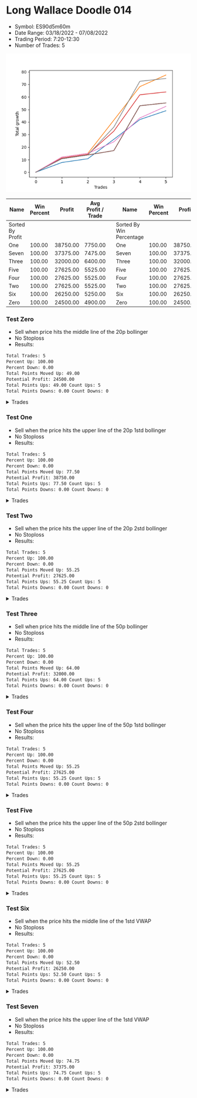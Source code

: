 # Long Wallace Doodle 014 
- Symbol: ES90d5m60m
- Date Range: 03/18/2022 - 07/08/2022
- Trading Period: 7:20-12:30
- Number of Trades: 5

![Plot](LongWallaceDoodle014ES90d5m60m.png)

| Name | Win Percent | Profit | Avg Profit / Trade |     | Name | Win Percent | Profit | Avg Profit / Trade |
| ---- | ----------- | ------ | ------------------ | --- | ---- | ----------- | ------ | ------------------ |
| Sorted By <br> Profit | | | | | Sorted By <br> Win Percentage ||||
| One | 100.00 | 38750.00 | 7750.00 |     | One | 100.00 | 38750.00 | 7750.00 |
| Seven | 100.00 | 37375.00 | 7475.00 |     | Seven | 100.00 | 37375.00 | 7475.00 |
| Three | 100.00 | 32000.00 | 6400.00 |     | Three | 100.00 | 32000.00 | 6400.00 |
| Five | 100.00 | 27625.00 | 5525.00 |     | Five | 100.00 | 27625.00 | 5525.00 |
| Four | 100.00 | 27625.00 | 5525.00 |     | Four | 100.00 | 27625.00 | 5525.00 |
| Two | 100.00 | 27625.00 | 5525.00 |     | Two | 100.00 | 27625.00 | 5525.00 |
| Six | 100.00 | 26250.00 | 5250.00 |     | Six | 100.00 | 26250.00 | 5250.00 |
| Zero | 100.00 | 24500.00 | 4900.00 |     | Zero | 100.00 | 24500.00 | 4900.00 |

### Test Zero
* Sell when price hits the middle line of the 20p bollinger
* No Stoploss
* Results:
```
Total Trades: 5
Percent Up: 100.00
Percent Down: 0.00
Total Points Moved Up: 49.00
Potential Profit: 24500.00
Total Points Ups: 49.00 Count Ups: 5
Total Points Downs: 0.00 Count Downs: 0
```

<details><summary>Trades</summary>

<code>In: 2022-04-20 11:45:00		Out: 2022-04-20 12:24:15		Total Position Time: 39:15		Total Move Up: 7.75		Total to Date: 7.75</code> <br />
<code>In: 2022-04-27 12:10:00		Out: 2022-04-27 12:46:00		Total Position Time: 36:00		Total Move Up: 3.00		Total to Date: 10.75</code> <br />
<code>In: 2022-05-03 11:40:00		Out: 2022-05-03 11:52:15		Total Position Time: 12:15		Total Move Up: 15.50		Total to Date: 26.25</code> <br />
<code>In: 2022-05-13 11:15:00		Out: 2022-05-13 11:51:35		Total Position Time: 36:35		Total Move Up: 15.75		Total to Date: 42.00</code> <br />
<code>In: 2022-06-27 11:00:00		Out: 2022-06-27 11:19:05		Total Position Time: 19:05		Total Move Up: 7.00		Total to Date: 49.00</code> <br />


</details>

### Test One
* Sell when the price hits the upper line of the 20p 1std bollinger
* No Stoploss
* Results:
```
Total Trades: 5
Percent Up: 100.00
Percent Down: 0.00
Total Points Moved Up: 77.50
Potential Profit: 38750.00
Total Points Ups: 77.50 Count Ups: 5
Total Points Downs: 0.00 Count Downs: 0
```

<details><summary>Trades</summary>

<code>In: 2022-04-20 11:45:00		Out: 2022-04-20 12:45:15		Total Position Time: 60:15		Total Move Up: 12.00		Total to Date: 12.00</code> <br />
<code>In: 2022-04-27 12:10:00		Out: 2022-04-27 12:46:00		Total Position Time: 36:00		Total Move Up: 3.00		Total to Date: 15.00</code> <br />
<code>In: 2022-05-03 11:40:00		Out: 2022-05-03 12:07:55		Total Position Time: 27:55		Total Move Up: 26.50		Total to Date: 41.50</code> <br />
<code>In: 2022-05-13 11:15:00		Out: 2022-05-13 12:00:35		Total Position Time: 45:35		Total Move Up: 26.75		Total to Date: 68.25</code> <br />
<code>In: 2022-06-27 11:00:00		Out: 2022-06-27 11:38:50		Total Position Time: 38:50		Total Move Up: 9.25		Total to Date: 77.50</code> <br />


</details>

### Test Two
* Sell when the price hits the upper line of the 20p 2std bollinger
* No Stoploss
* Results:
```
Total Trades: 5
Percent Up: 100.00
Percent Down: 0.00
Total Points Moved Up: 55.25
Potential Profit: 27625.00
Total Points Ups: 55.25 Count Ups: 5
Total Points Downs: 0.00 Count Downs: 0
```

<details><summary>Trades</summary>

<code>In: 2022-04-20 11:45:00		Out: 2022-04-20 12:45:55		Total Position Time: 60:55		Total Move Up: 10.75		Total to Date: 10.75</code> <br />
<code>In: 2022-04-27 12:10:00		Out: 2022-04-27 12:46:00		Total Position Time: 36:00		Total Move Up: 3.00		Total to Date: 13.75</code> <br />
<code>In: 2022-05-03 11:40:00		Out: 2022-05-03 12:40:55		Total Position Time: 60:55		Total Move Up: 3.50		Total to Date: 17.25</code> <br />
<code>In: 2022-05-13 11:15:00		Out: 2022-05-13 12:15:55		Total Position Time: 60:55		Total Move Up: 35.75		Total to Date: 53.00</code> <br />
<code>In: 2022-06-27 11:00:00		Out: 2022-06-27 12:00:55		Total Position Time: 60:55		Total Move Up: 2.25		Total to Date: 55.25</code> <br />


</details>

### Test Three
* Sell when price hits the middle line of the 50p bollinger
* No Stoploss
* Results:
```
Total Trades: 5
Percent Up: 100.00
Percent Down: 0.00
Total Points Moved Up: 64.00
Potential Profit: 32000.00
Total Points Ups: 64.00 Count Ups: 5
Total Points Downs: 0.00 Count Downs: 0
```

<details><summary>Trades</summary>

<code>In: 2022-04-20 11:45:00		Out: 2022-04-20 12:25:50		Total Position Time: 40:50		Total Move Up: 11.25		Total to Date: 11.25</code> <br />
<code>In: 2022-04-27 12:10:00		Out: 2022-04-27 12:46:00		Total Position Time: 36:00		Total Move Up: 3.00		Total to Date: 14.25</code> <br />
<code>In: 2022-05-03 11:40:00		Out: 2022-05-03 11:59:05		Total Position Time: 19:05		Total Move Up: 18.50		Total to Date: 32.75</code> <br />
<code>In: 2022-05-13 11:15:00		Out: 2022-05-13 12:01:10		Total Position Time: 46:10		Total Move Up: 29.00		Total to Date: 61.75</code> <br />
<code>In: 2022-06-27 11:00:00		Out: 2022-06-27 12:00:55		Total Position Time: 60:55		Total Move Up: 2.25		Total to Date: 64.00</code> <br />


</details>

### Test Four
* Sell when the price hits the upper line of the 50p 1std bollinger
* No Stoploss
* Results:
```
Total Trades: 5
Percent Up: 100.00
Percent Down: 0.00
Total Points Moved Up: 55.25
Potential Profit: 27625.00
Total Points Ups: 55.25 Count Ups: 5
Total Points Downs: 0.00 Count Downs: 0
```

<details><summary>Trades</summary>

<code>In: 2022-04-20 11:45:00		Out: 2022-04-20 12:45:55		Total Position Time: 60:55		Total Move Up: 10.75		Total to Date: 10.75</code> <br />
<code>In: 2022-04-27 12:10:00		Out: 2022-04-27 12:46:00		Total Position Time: 36:00		Total Move Up: 3.00		Total to Date: 13.75</code> <br />
<code>In: 2022-05-03 11:40:00		Out: 2022-05-03 12:40:55		Total Position Time: 60:55		Total Move Up: 3.50		Total to Date: 17.25</code> <br />
<code>In: 2022-05-13 11:15:00		Out: 2022-05-13 12:15:55		Total Position Time: 60:55		Total Move Up: 35.75		Total to Date: 53.00</code> <br />
<code>In: 2022-06-27 11:00:00		Out: 2022-06-27 12:00:55		Total Position Time: 60:55		Total Move Up: 2.25		Total to Date: 55.25</code> <br />


</details>

### Test Five
* Sell when the price hits the upper line of the 50p 2std bollinger
* No Stoploss
* Results:
```
Total Trades: 5
Percent Up: 100.00
Percent Down: 0.00
Total Points Moved Up: 55.25
Potential Profit: 27625.00
Total Points Ups: 55.25 Count Ups: 5
Total Points Downs: 0.00 Count Downs: 0
```

<details><summary>Trades</summary>

<code>In: 2022-04-20 11:45:00		Out: 2022-04-20 12:45:55		Total Position Time: 60:55		Total Move Up: 10.75		Total to Date: 10.75</code> <br />
<code>In: 2022-04-27 12:10:00		Out: 2022-04-27 12:46:00		Total Position Time: 36:00		Total Move Up: 3.00		Total to Date: 13.75</code> <br />
<code>In: 2022-05-03 11:40:00		Out: 2022-05-03 12:40:55		Total Position Time: 60:55		Total Move Up: 3.50		Total to Date: 17.25</code> <br />
<code>In: 2022-05-13 11:15:00		Out: 2022-05-13 12:15:55		Total Position Time: 60:55		Total Move Up: 35.75		Total to Date: 53.00</code> <br />
<code>In: 2022-06-27 11:00:00		Out: 2022-06-27 12:00:55		Total Position Time: 60:55		Total Move Up: 2.25		Total to Date: 55.25</code> <br />


</details>

### Test Six
* Sell when the price hits the middle line of the 1std VWAP
* No Stoploss
* Results:
```
Total Trades: 5
Percent Up: 100.00
Percent Down: 0.00
Total Points Moved Up: 52.50
Potential Profit: 26250.00
Total Points Ups: 52.50 Count Ups: 5
Total Points Downs: 0.00 Count Downs: 0
```

<details><summary>Trades</summary>

<code>In: 2022-04-20 11:45:00		Out: 2022-04-20 12:26:10		Total Position Time: 41:10		Total Move Up: 12.00		Total to Date: 12.00</code> <br />
<code>In: 2022-04-27 12:10:00		Out: 2022-04-27 12:46:00		Total Position Time: 36:00		Total Move Up: 3.00		Total to Date: 15.00</code> <br />
<code>In: 2022-05-03 11:40:00		Out: 2022-05-03 11:50:50		Total Position Time: 10:50		Total Move Up: 9.25		Total to Date: 24.25</code> <br />
<code>In: 2022-05-13 11:15:00		Out: 2022-05-13 11:52:25		Total Position Time: 37:25		Total Move Up: 19.00		Total to Date: 43.25</code> <br />
<code>In: 2022-06-27 11:00:00		Out: 2022-06-27 11:38:50		Total Position Time: 38:50		Total Move Up: 9.25		Total to Date: 52.50</code> <br />


</details>

### Test Seven
* Sell when the price hits the upper line of the 1std VWAP
* No Stoploss
* Results:
```
Total Trades: 5
Percent Up: 100.00
Percent Down: 0.00
Total Points Moved Up: 74.75
Potential Profit: 37375.00
Total Points Ups: 74.75 Count Ups: 5
Total Points Downs: 0.00 Count Downs: 0
```

<details><summary>Trades</summary>

<code>In: 2022-04-20 11:45:00		Out: 2022-04-20 12:45:55		Total Position Time: 60:55		Total Move Up: 10.75		Total to Date: 10.75</code> <br />
<code>In: 2022-04-27 12:10:00		Out: 2022-04-27 12:46:00		Total Position Time: 36:00		Total Move Up: 3.00		Total to Date: 13.75</code> <br />
<code>In: 2022-05-03 11:40:00		Out: 2022-05-03 11:59:45		Total Position Time: 19:45		Total Move Up: 22.25		Total to Date: 36.00</code> <br />
<code>In: 2022-05-13 11:15:00		Out: 2022-05-13 12:14:40		Total Position Time: 59:40		Total Move Up: 36.50		Total to Date: 72.50</code> <br />
<code>In: 2022-06-27 11:00:00		Out: 2022-06-27 12:00:55		Total Position Time: 60:55		Total Move Up: 2.25		Total to Date: 74.75</code> <br />


</details>